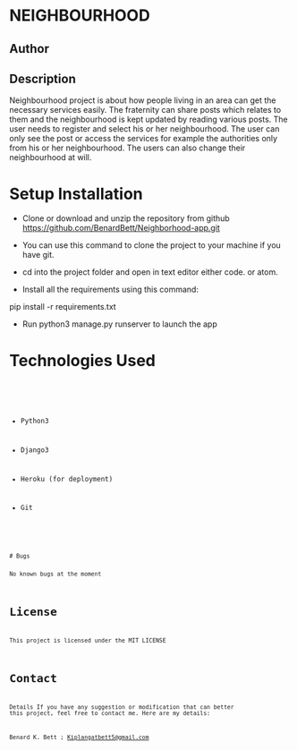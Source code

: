 
# NEIGHBOURHOOD


## Author




## Description
Neighbourhood project is about how people living in an area can get the necessary services easily. The fraternity can share posts which relates to them and the neighbourhood is kept updated by reading various posts. The user needs to register and select his or her neighbourhood. The user can only see the post or access the services for example the authorities only from his or her neighbourhood. The users can also change their neighbourhood at will.


# Setup Installation

- Clone or download and unzip the repository from github https://github.com/BenardBett/Neighborhood-app.git

- You can use this command  to clone the project to your machine if you have git.

- cd into the project folder and open in text editor either code. or atom.

- Install all the requirements using this command:

pip install -r requirements.txt

- Run python3 manage.py runserver to launch the app



# Technologies Used
<precode>
<code>

- Python3

- Django3

- Heroku (for deployment)

- Git
<code>
<precode>
# Bugs

No known bugs at the moment



# License

This project is licensed under the MIT LICENSE

# Contact

Details If you have any suggestion or modification that can better this project, feel free to contact me. Here are my details:

Benard K. Bett ; Kiplangatbett5@gmail.com